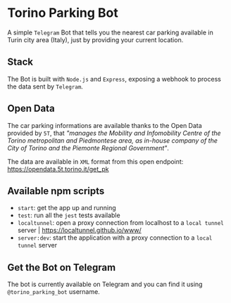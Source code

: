 # Torino Parking Bot
A simple `Telegram` Bot that tells you the nearest car parking available in Turin city area (Italy), just by providing your current location.

## Stack
The Bot is built with `Node.js` and `Express`, exposing a webhook to process the data sent by `Telegram`.

## Open Data
The car parking informations are available thanks to the Open Data provided by `5T`, that _"manages the Mobility and Infomobility Centre of the Torino metropolitan and Piedmontese area, as in-house company of the City of Torino and the Piemonte Regional Government"_.

The data are available in `XML` format from this open endpoint: https://opendata.5t.torino.it/get_pk

## Available npm scripts
- `start`: get the app up and running
- `test`: run all the `jest` tests available
- `localtunnel`: open a proxy connection from localhost to a `local tunnel` server | https://localtunnel.github.io/www/
- `server:dev`: start the application with a proxy connection to a `local tunnel` server

## Get the Bot on Telegram
The bot is currently available on Telegram and you can find it using `@torino_parking_bot` username.